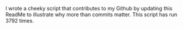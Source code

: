I wrote a cheeky script that contributes to my Github by updating this ReadMe to illustrate why more than commits matter. This script has run 3792 times.
